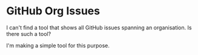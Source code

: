 # GitHub Org Issues

I can't find a tool that shows all GitHub issues spanning an organisation. Is there such a tool?

I'm making a simple tool for this purpose.

